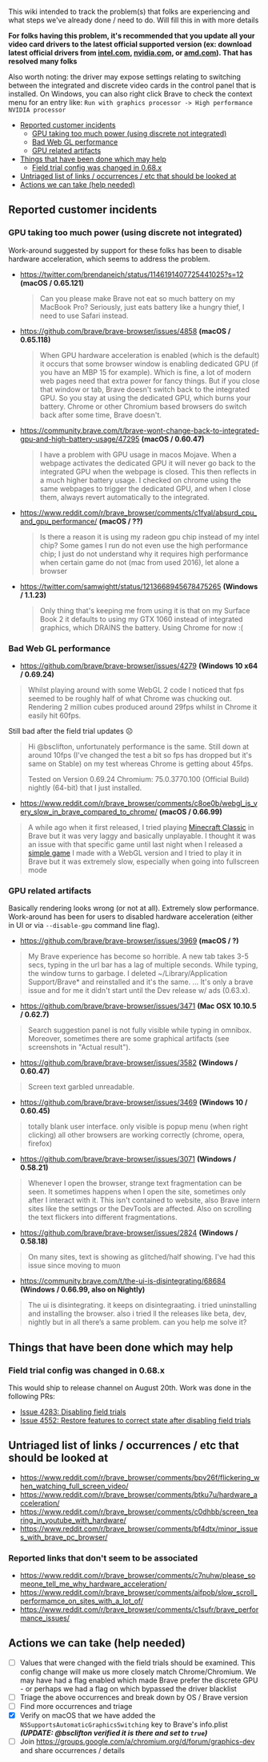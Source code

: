 This wiki intended to track the problem(s) that folks are experiencing and what steps we've already done / need to do. Will fill this in with more details

**For folks having this problem, it's recommended that you update all your video card drivers to the latest official supported version (ex: download latest official drivers from [intel.com](https://downloadcenter.intel.com/product/80939/Graphics-Drivers), [nvidia.com](https://www.nvidia.com/Download/index.aspx?lang=en-us), or [amd.com](https://www.amd.com/en/support/kb/faq/gpu-driver-autodetect)). That has resolved many folks**

Also worth noting: the driver may expose settings relating to switching between the integrated and discrete video cards in the control panel that is installed. On Windows, you can also right click Brave to check the context menu for an entry like: `Run with graphics processor -> High performance NVIDIA processor`

<!-- MarkdownTOC -->

- [Reported customer incidents](#reported-customer-incidents)
  - [GPU taking too much power \(using discrete not integrated\)](#gpu-taking-too-much-power-using-discrete-not-integrated)
  - [Bad Web GL performance](#bad-web-gl-performance)
  - [GPU related artifacts](#gpu-related-artifacts)
- [Things that have been done which may help](#things-that-have-been-done-which-may-help)
  - [Field trial config was changed in 0.68.x](#field-trial-config-was-changed-in-068x)
- [Untriaged list of links / occurrences / etc that should be looked at](#untriaged-list-of-links--occurrences--etc-that-should-be-looked-at)
- [Actions we can take \(help needed\)](#actions-we-can-take-help-needed)

<!-- /MarkdownTOC -->

## Reported customer incidents
### GPU taking too much power (using discrete not integrated)
Work-around suggested by support for these folks has been to disable hardware acceleration, which seems to address the problem.
-  https://twitter.com/brendaneich/status/1146191407725441025?s=12 **(macOS / 0.65.121)**
    > Can you please make Brave not eat so much battery on my MacBook Pro? Seriously, just eats battery like a hungry thief, I need to use Safari instead.

- https://github.com/brave/brave-browser/issues/4858 **(macOS / 0.65.118)**
    > When GPU hardware acceleration is enabled (which is the default) it occurs that some browser window is enabling dedicated GPU (if you have an MBP 15 for example). Which is fine, a lot of modern web pages need that extra power for fancy things. But if you close that window or tab, Brave doesn't switch back to the integrated GPU. So you stay at using the dedicated GPU, which burns your battery. Chrome or other Chromium based browsers do switch back after some time, Brave doesn't.

- https://community.brave.com/t/brave-wont-change-back-to-integrated-gpu-and-high-battery-usage/47295 **(macOS / 0.60.47)**
    > I have a problem with GPU usage in macos Mojave.  When a webpage activates the dedicated GPU it will never go back to the integrated GPU when the webpage is closed. This then reflects in a much higher battery usage. I checked on chrome using the same webpages to trigger the dedicated GPU, and when I close them, always revert automatically to the integrated.
- https://www.reddit.com/r/brave_browser/comments/c1fyal/absurd_cpu_and_gpu_performance/ **(macOS / ??)**
    > Is there a reason it is using my radeon gpu chip instead of my intel chip? Some games I run do not even use the high performance chip; I just do not understand why it requires high performance when certain game do not (mac from used 2016), let alone a browser

- https://twitter.com/samwightt/status/1213668945678475265 **(Windows / 1.1.23)**
    > Only thing that's keeping me from using it is that on my Surface Book 2 it defaults to using my GTX 1060 instead of integrated graphics, which DRAINS the battery. Using Chrome for now :(

### Bad Web GL performance
- https://github.com/brave/brave-browser/issues/4279 **(Windows 10 x64 / 0.69.24)**


> Whilst playing around with some WebGL 2 code I noticed that fps seemed to be roughly half of what Chrome was chucking out. Rendering 2 million cubes produced around 29fps whilst in Chrome it easily hit 60fps.

Still bad after the field trial updates ☹️ 

> Hi @bsclifton, unfortunately performance is the same. Still down at around 10fps (I've changed the test a bit so fps has dropped but it's same on Stable) on my test whereas Chrome is getting about 45fps.
>
> Tested on Version 0.69.24 Chromium: 75.0.3770.100 (Official Build) nightly (64-bit) that I just installed.

- https://www.reddit.com/r/brave_browser/comments/c8oe0b/webgl_is_very_slow_in_brave_compared_to_chrome/ **(macOS / 0.66.99)**
> A while ago when it first released, I tried playing [Minecraft Classic](https://classic.minecraft.net/) in Brave but it was very laggy and basically unplayable. I thought it was an issue with that specific game until last night when I released a [simple game](https://gamejolt.com/games/super-ball-dodge/423602) I made with a WebGL version and I tried to play it in Brave but it was extremely slow, especially when going into fullscreen mode

### GPU related artifacts
Basically rendering looks wrong (or not at all). Extremely slow performance. Work-around has been for users to disabled hardware acceleration (either in UI or via `--disable-gpu` command line flag).
- https://github.com/brave/brave-browser/issues/3969 **(macOS / ?)**
> My Brave experience has become so horrible. A new tab takes 3-5 secs, typing in the url bar has a lag of multiple seconds. While typing, the window turns to garbage.  I deleted ~/Library/Application Support/Brave* and reinstalled and it's the same.
> ...
> It's only a brave issue and for me it didn't start until the Dev release w/ ads (0.63.x). 

- https://github.com/brave/brave-browser/issues/3471 **(Mac OSX 10.10.5 / 0.62.7)**
> Search suggestion panel is not fully visible while typing in omnibox.
Moreover, sometimes there are some graphical artifacts (see screenshots in "Actual result").

- https://github.com/brave/brave-browser/issues/3582 **(Windows / 0.60.47)**
> Screen text garbled unreadable.

- https://github.com/brave/brave-browser/issues/3469 **(Windows 10 / 0.60.45)**
> totally blank user interface. only visible is popup menu (when right clicking)
all other browsers are working correctly (chrome, opera, firefox)

- https://github.com/brave/brave-browser/issues/3071 **(Windows / 0.58.21)**
> Whenever I open the browser, strange text fragmentation can be seen. It sometimes happens when I open the site, sometimes only after I interact with it. This isn't contained to website, also Brave intern sites like the settings or the DevTools are affected. Also on scrolling the text flickers into different fragmentations.

- https://github.com/brave/brave-browser/issues/2824 **(Windows / 0.58.18)**
> On many sites, text is showing as glitched/half showing. I've had this issue since moving to muon

- https://community.brave.com/t/the-ui-is-disintegrating/68684 **(Windows / 0.66.99, also on Nightly)**
> The ui is disintegrating. it keeps on disintegraating. i tried uninstalling and installing the browser. also i tried ll the releases like beta, dev, nightly but in all there’s a same problem. can you help me solve it?

## Things that have been done which may help
### Field trial config was changed in 0.68.x
This would ship to release channel on August 20th. Work was done in the following PRs:
- [Issue 4283: Disabling field trials](https://github.com/brave/brave-browser/pull/4551)
- [Issue 4552: Restore features to correct state after disabling field trials](https://github.com/brave/brave-core/pull/2471)


## Untriaged list of links / occurrences / etc that should be looked at
- https://www.reddit.com/r/brave_browser/comments/bpv26f/flickering_when_watching_full_screen_video/
- https://www.reddit.com/r/brave_browser/comments/btku7u/hardware_acceleration/
- https://www.reddit.com/r/brave_browser/comments/c0dhbb/screen_tearing_in_youtube_with_hardware/
- https://www.reddit.com/r/brave_browser/comments/bf4dtx/minor_issues_with_brave_pc_browser/

### Reported links that don't seem to be associated
- https://www.reddit.com/r/brave_browser/comments/c7nuhw/please_someone_tell_me_why_hardware_acceleration/
- https://www.reddit.com/r/brave_browser/comments/aifpob/slow_scroll_performamce_on_sites_with_a_lot_of/
- https://www.reddit.com/r/brave_browser/comments/c1sufr/brave_performance_issues/

## Actions we can take (help needed)
- [ ] Values that were changed with the field trials should be examined. This config change will make us more closely match Chrome/Chromium. We may have had a flag enabled which made Brave prefer the discrete GPU - or perhaps we had a flag on which bypassed the driver blacklist
- [ ] Triage the above occurrences and break down by OS / Brave version
- [ ] Find more occurrences and triage
- [x] Verify on macOS that we have added the `NSSupportsAutomaticGraphicsSwitching` key to Brave's info.plist _**(UPDATE: @bsclifton verified it is there and set to `true`)**_
- [ ] Join https://groups.google.com/a/chromium.org/d/forum/graphics-dev and share occurrences / details